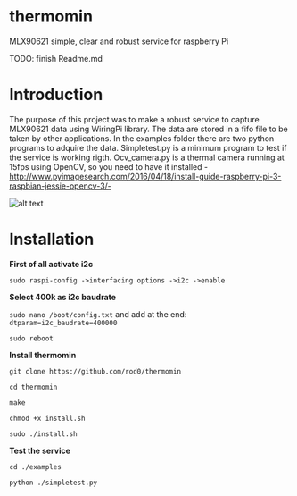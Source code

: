 # thermomin
MLX90621 simple, clear and robust service for raspberry Pi <p> 
TODO:
finish Readme.md
# Introduction
The purpose of this project was to make a robust service to capture MLX90621 data using WiringPi library. The data are stored in a fifo file to be taken by other applications. In the examples folder there are two python programs to adquire the data. Simpletest.py is a minimum program to test if the service is working rigth. Ocv_camera.py is a thermal camera running at 15fps using OpenCV, so you need to have it installed -http://www.pyimagesearch.com/2016/04/18/install-guide-raspberry-pi-3-raspbian-jessie-opencv-3/-

![alt text](http://i.imgur.com/c2Vv2Rv.png)

# Installation

**First of all activate i2c**

```sudo raspi-config ->interfacing options ->i2c ->enable```

**Select 400k as i2c baudrate**

```sudo nano /boot/config.txt``` and add at the end: ```dtparam=i2c_baudrate=400000```

```sudo reboot```

**Install thermomin**

```git clone https://github.com/rod0/thermomin```

```cd thermomin```

```make```

```chmod +x install.sh```

```sudo ./install.sh```

**Test the service**

```cd ./examples```

```python ./simpletest.py```

